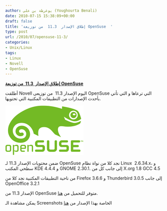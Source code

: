 ```yaml
---
author: يوغرطة بن علي (Youghourta Benali)
date: 2010-07-15 15:38:09+00:00
draft: false
title: 'إطلاق الإصدار  11.3  من توزيعة OpenSuse  '
type: post
url: /2010/07/opensuse-11-3/
categories:
- Unix/Linux
tags:
- Linux
- Novell
- OpenSuse
---
```


**[إطلاق الإصدار  11.3  من توزيعة OpenSuse](https://www.it-scoop.com/2010/07/opensuse-11-3/)**




أطلقت Novell اليوم الإصدار 11.3  من توزيعى OpenSuse التي ترعاها و التي تأتي بأحدث الإصدارات من التطبيقات المكتبية التي تحتويها.




[![](OpenSuse.png)
](https://www.it-scoop.com/2010/07/opensuse-11-3/)


ضمن محتويات الإصدار 11.3 لـ OpenSuse نجد كلا من نواة نظام Linux  2.6.34.x، و سطحي المكتب KDE 4.4.4 و GNOME 2.30.1. إلى جانب كل من X.org 1.8 GCC 4.5

من ناحية التطبيقات المكتبية نجد كلا من Firefox 3.6.6 و Thunderbird 3.0.5 إلى جانب OpenOffice 3.2.1

الإصدار 11.3 من OpenSuse متوفر للتحميل من [هنا](http://software.opensuse.org/113/en).

يمكن مشاهدة الـ Screenshots الخاصة بهذا الإصدار من [هنا](http://en.opensuse.org/Screenshots)

